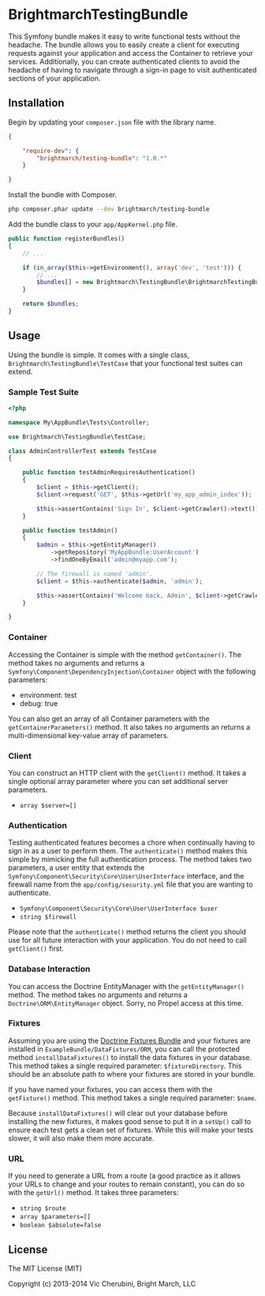 # BrightmarchTestingBundle

This Symfony bundle makes it easy to write functional tests without the headache. The bundle allows you to easily create a client for executing requests against your application and access the Container to retrieve your services. Additionally, you can create authenticated clients to avoid the headache of having to navigate through a sign-in page to visit authenticated sections of your application.

## Installation
Begin by updating your `composer.json` file with the library name.

```json
{

    "require-dev": {
        "brightmarch/testing-bundle": "1.0.*"
    }

}
```

Install the bundle with Composer.

```bash
php composer.phar update --dev brightmarch/testing-bundle
```

Add the bundle class to your `app/AppKernel.php` file.

```php
public function registerBundles()
{
    // ...

    if (in_array($this->getEnvironment(), array('dev', 'test'))) {
        // ...
        $bundles[] = new Brightmarch\TestingBundle\BrightmarchTestingBundle();
    }

    return $bundles;
}
```

## Usage
Using the bundle is simple. It comes with a single class, `Brightmarch\TestingBundle\TestCase` that your functional test suites can extend.

### Sample Test Suite

```php
<?php

namespace My\AppBundle\Tests\Controller;

use Brightmarch\TestingBundle\TestCase;

class AdminControllerTest extends TestCase
{

    public function testAdminRequiresAuthentication()
    {
        $client = $this->getClient();
        $client->request('GET', $this->getUrl('my_app_admin_index'));

        $this->assertContains('Sign In', $client->getCrawler()->text());
    }

    public function testAdmin()
    {
        $admin = $this->getEntityManager()
            ->getRepository('MyAppBundle:UserAccount')
            ->findOneByEmail('admin@myapp.com');

        // The firewall is named 'admin'.
        $client = $this->authenticate($admin, 'admin');

        $this->assertContains('Welcome back, Admin', $client->getCrawler()->text());
    }

}
```

### Container
Accessing the Container is simple with the method `getContainer()`. The method takes no arguments and returns a `Symfony\Component\DependencyInjection\Container` object with the following parameters:

* environment: test
* debug: true

You can also get an array of all Container parameters with the `getContainerParameters()` method. It also takes no arguments an returns a multi-dimensional key-value array of parameters.

### Client
You can construct an HTTP client with the `getClient()` method. It takes a single optional array parameter where you can set additional server parameters.

* `array $server=[]`

### Authentication
Testing authenticated features becomes a chore when continually having to sign in as a user to perform them. The `authenticate()` method makes this simple by mimicking the full authentication process. The method takes two parameters, a user entity that extends the `Symfony\Component\Security\Core\User\UserInterface` interface, and the firewall name from the `app/config/security.yml` file that you are wanting to authenticate.

* `Symfony\Component\Security\Core\User\UserInterface $user`
* `string $firewall`

Please note that the `authenticate()` method returns the client you should use for all future interaction with your application. You do not need to call `getClient()` first.

### Database Interaction
You can access the Doctrine EntityManager with the `getEntityManager()` method. The method takes no arguments and returns a `Doctrine\ORM\EntityManager` object. Sorry, no Propel access at this time.

### Fixtures
Assuming you are using the [Doctrine Fixtures Bundle][doctrine-fixtures-bundle] and your fixtures are installed in `ExampleBundle/DataFixtures/ORM`, you can call the protected method `installDataFixtures()` to install the data fixtures in your database. This method takes a single required parameter: `$fixtureDirectory`. This should be an absolute path to where your fixtures are stored in your bundle.

If you have named your fixtures, you can access them with the `getFixture()` method. This method takes a single required parameter: `$name`.

Because `installDataFixtures()` will clear out your database before installing the new fixtures, it makes good sense to put it in a `setUp()` call to ensure each test gets a clean set of fixtures. While this will make your tests slower, it will also make them more accurate.

### URL
If you need to generate a URL from a route (a good practice as it allows your URLs to change and your routes to remain constant), you can do so with the `getUrl()` method. It takes three parameters:

* `string $route`
* `array $parameters=[]`
* `boolean $absolute=false`

## License
The MIT License (MIT)

Copyright (c) 2013-2014 Vic Cherubini, Bright March, LLC

[doctrine-fixtures-bundle]: https://packagist.org/packages/doctrine/doctrine-fixtures-bundle
